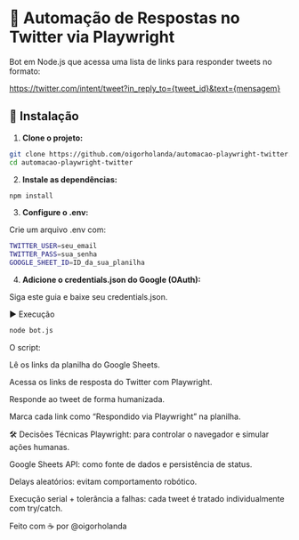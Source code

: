 # 🤖 Automação de Respostas no Twitter via Playwright

Bot em Node.js que acessa uma lista de links para responder tweets no formato:

https://twitter.com/intent/tweet?in_reply_to={tweet_id}&text={mensagem}



## 🚀 Instalação

1. **Clone o projeto:**

```bash
git clone https://github.com/oigorholanda/automacao-playwright-twitter.git
cd automacao-playwright-twitter
```

2. **Instale as dependências:**

```bash
npm install
```

3. **Configure o .env:**

Crie um arquivo .env com:

```bash
TWITTER_USER=seu_email
TWITTER_PASS=sua_senha
GOOGLE_SHEET_ID=ID_da_sua_planilha
```

4. **Adicione o credentials.json do Google (OAuth):**

Siga este guia e baixe seu credentials.json.

▶️ Execução
```bash
node bot.js
```

O script:

Lê os links da planilha do Google Sheets.

Acessa os links de resposta do Twitter com Playwright.

Responde ao tweet de forma humanizada.

Marca cada link como “Respondido via Playwright” na planilha.

🛠️ Decisões Técnicas
Playwright: para controlar o navegador e simular ações humanas.

Google Sheets API: como fonte de dados e persistência de status.

Delays aleatórios: evitam comportamento robótico.

Execução serial + tolerância a falhas: cada tweet é tratado individualmente com try/catch.

Feito com ☕ por @oigorholanda